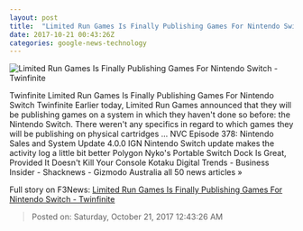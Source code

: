 ```yaml
---
layout: post
title:  "Limited Run Games Is Finally Publishing Games For Nintendo Switch - Twinfinite"
date: 2017-10-21 00:43:26Z
categories: google-news-technology
---
```


![Limited Run Games Is Finally Publishing Games For Nintendo Switch - Twinfinite](https://cdn1.twinfinite.net/wp-content/uploads/2017/10/Limited-Run.jpg)

Twinfinite Limited Run Games Is Finally Publishing Games For Nintendo Switch Twinfinite Earlier today, Limited Run Games announced that they will be publishing games on a system in which they haven't done so before: the Nintendo Switch. There weren't any specifics in regard to which games they will be publishing on physical cartridges ... NVC Episode 378: Nintendo Sales and System Update 4.0.0 IGN Nintendo Switch update makes the activity log a little bit better Polygon Nyko's Portable Switch Dock Is Great, Provided It Doesn't Kill Your Console Kotaku Digital Trends - Business Insider - Shacknews - Gizmodo Australia all 50 news articles »


Full story on F3News: [Limited Run Games Is Finally Publishing Games For Nintendo Switch - Twinfinite](http://www.f3nws.com/n/UKyXqB)

> Posted on: Saturday, October 21, 2017 12:43:26 AM
